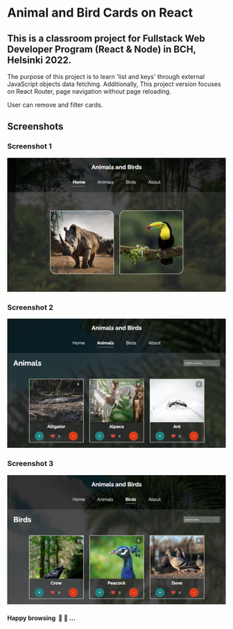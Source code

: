 # Animal and Bird Cards on React

## This is a classroom project for Fullstack Web Developer Program (React & Node) in BCH, Helsinki 2022.

The purpose of this project is to learn 'list and keys' through external JavaScript objects data fetching. Additionally, This project version focuses on React Router, page navigation without page reloading.

User can remove and filter cards.

## Screenshots

### Screenshot 1

<img src="./src/Assets/screenshot-1.png" style="width: 750px;" alt="screenshot of the project front page">

### Screenshot 2

<img src="./src/Assets/screenshot-2.png" style="width: 750px;" alt="screenshot of the project front page">

### Screenshot 3

<img src="./src/Assets/screenshot-3.png" style="width: 750px;" alt="screenshot of the project front page">

#### Happy browsing &nbsp;🦏&nbsp;🦜&nbsp;...
